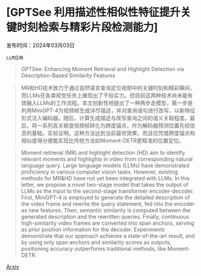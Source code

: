 # [GPTSee 利用描述性相似性特征提升关键时刻检索与精彩片段检测能力]

发布时间：2024年03月03日

`LLM应用`

> GPTSee: Enhancing Moment Retrieval and Highlight Detection via Description-Based Similarity Features

> MR和HD技术致力于通过自然语言查询定位视频中的关键时刻和精彩瞬间，而LLMs在各类视觉任务上展现出了不俗实力。但目前这两种技术尚未能有效融入LLMs的工作流程。本文创新性地提出了一种两步走模型，第一步是利用MiniGPT-4为视频帧生成详尽描述，并对查询语句进行改写，以新特征形式注入编码器。随后，计算生成描述与改写查询之间的语义关联程度。最后，将一系列高关联度视频帧转化为跨度锚点，作为解码器预测位置先验信息的基础。实验证明，这种方法达到当前最优效果，而且仅凭借跨度锚点和相似度得分便能实现比传统方法如Moment-DETR更精准的位置定位。

> Moment retrieval (MR) and highlight detection (HD) aim to identify relevant moments and highlights in video from corresponding natural language query. Large language models (LLMs) have demonstrated proficiency in various computer vision tasks. However, existing methods for MR\&HD have not yet been integrated with LLMs. In this letter, we propose a novel two-stage model that takes the output of LLMs as the input to the second-stage transformer encoder-decoder. First, MiniGPT-4 is employed to generate the detailed description of the video frame and rewrite the query statement, fed into the encoder as new features. Then, semantic similarity is computed between the generated description and the rewritten queries. Finally, continuous high-similarity video frames are converted into span anchors, serving as prior position information for the decoder. Experiments demonstrate that our approach achieves a state-of-the-art result, and by using only span anchors and similarity scores as outputs, positioning accuracy outperforms traditional methods, like Moment-DETR.

[Arxiv](https://arxiv.org/abs/2403.01437)